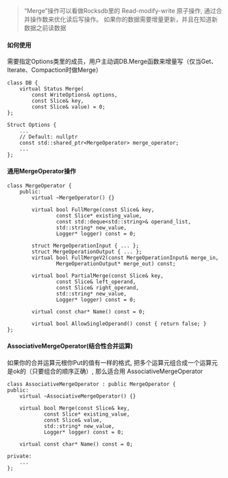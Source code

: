 > “Merge”操作可以看做Rocksdb里的 Read-modify-write 原子操作, 通过合并操作数来优化读后写操作。
> 如果你的数据需要增量更新，并且在知道新数据之前读数据

#### 如何使用
需要指定Options类里的成员，用户主动调DB.Merge函数来增量写（仅当Get、Iterate、Compaction时做Merge）
```
class DB {
    virtual Status Merge(
        const WriteOptions& options,
        const Slice& key,
        const Slice& value) = 0;
};

Struct Options {
    ...
    // Default: nullptr
    const std::shared_ptr<MergeOperator> merge_operator;
    ...
};
```

#### 通用MergeOperator操作
```
class MergeOperator {
    public:
        virtual ~MergeOperator() {}

        virtual bool FullMerge(const Slice& key,
                const Slice* existing_value,
                const std::deque<std::string>& operand_list,
                std::string* new_value,
                Logger* logger) const = 0;

        struct MergeOperationInput { ... };
        struct MergeOperationOutput { ... };
        virtual bool FullMergeV2(const MergeOperationInput& merge_in,
                MergeOperationOutput* merge_out) const;

        virtual bool PartialMerge(const Slice& key,
                const Slice& left_operand,
                const Slice& right_operand,
                std::string* new_value,
                Logger* logger) const = 0;

        virtual const char* Name() const = 0;

        virtual bool AllowSingleOperand() const { return false; }
};

```

#### AssociativeMergeOperator(结合性合并运算)  
如果你的合并运算元根你Put的值有一样的格式, 把多个运算元组合成一个运算元是ok的（只要组合的顺序正确）,  那么适合用 AssociativeMergeOperator  
```
class AssociativeMergeOperator : public MergeOperator {
public:
    virtual ~AssociativeMergeOperator() {}

    virtual bool Merge(const Slice& key,
            const Slice* existing_value,
            const Slice& value,
            std::string* new_value,
            Logger* logger) const = 0;

    virtual const char* Name() const = 0;

private:
    ...
};
```
